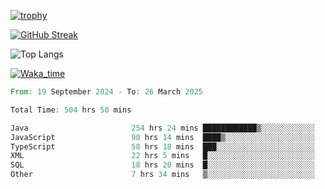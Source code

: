 <!--
**ren-joey/ren-joey** is a ✨ _special_ ✨ repository because its `README.md` (this file) appears on your GitHub profile.

Here are some ideas to get you started:

- 🔭 I’m currently working on ...
- 🌱 I’m currently learning ...
- 👯 I’m looking to collaborate on ...
- 🤔 I’m looking for help with ...
- 💬 Ask me about ...
- 📫 How to reach me: ...
- 😄 Pronouns: ...
- ⚡ Fun fact: ...
-->

[![trophy](https://github-profile-trophy.vercel.app/?username=ren-joey&theme=darkhub&column=5)](https://github.com/ren-joey)

[![GitHub Streak](https://streak-stats.demolab.com/?user=ren-joey&theme=dark)](https://github.com/ren-joey)

![Top Langs](https://github-readme-stats.vercel.app/api/top-langs?username=ren-joey&show_icons=true&layout=compact&locale=en&hide=html,CSS,scss,Pug,Twig&theme=dark)

[![Waka_time](https://github-readme-stats.vercel.app/api/wakatime?username=joeyren&theme=dark)](https://github.com/ren-joey)

<!--START_SECTION:waka-->

```rust
From: 19 September 2024 - To: 26 March 2025

Total Time: 504 hrs 50 mins

Java                       254 hrs 24 mins ████████████▒░░░░░░░░░░░░   49.65 %
JavaScript                 90 hrs 14 mins  ████▒░░░░░░░░░░░░░░░░░░░░   17.61 %
TypeScript                 58 hrs 18 mins  ███░░░░░░░░░░░░░░░░░░░░░░   11.38 %
XML                        22 hrs 5 mins   █░░░░░░░░░░░░░░░░░░░░░░░░   04.31 %
SQL                        18 hrs 20 mins  █░░░░░░░░░░░░░░░░░░░░░░░░   03.58 %
Other                      7 hrs 34 mins   ▒░░░░░░░░░░░░░░░░░░░░░░░░   01.48 %
```

<!--END_SECTION:waka-->
